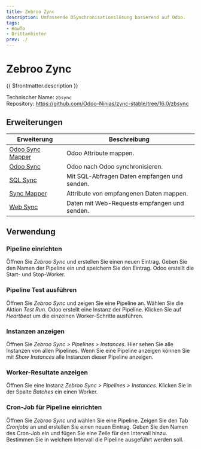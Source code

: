 ```yaml
---
title: Zebroo Zync
description: Umfassende DSynchronisationslösung basierend auf Odoo.
tags:
- HowTo
- Drittanbieter
prev: ./
---
```

# Zebroo Zync

{{ $frontmatter.description }}

Technischer Name: `zbsync`\
Repository: <https://github.com/Odoo-Ninjas/zync-stable/tree/16.0/zbsync>

## Erweiterungen

| Erweiterung                                 | Beschreibung                                 |
| ------------------------------------------- | -------------------------------------------- |
| [Odoo Sync Mapper](Odoo%20Sync%20Mapper.md) | Odoo Attribute mappen.                       |
| [Odoo Sync](Odoo%20Sync.md)                 | Odoo nach Odoo synchronisieren.              |
| [SQL Sync](SQL%20Sync.md)                   | Mit SQL-Abfragen Daten empfangen und senden. |
| [Sync Mapper](Sync%20Mapper.md)             | Attribute von empfangenen Daten mappen.      |
| [Web Sync](Web%20Sync.md)                   | Daten mit Web-Requests empfangen und senden. |

## Verwendung

### Pipeline einrichten

Öffnen Sie *Zebroo Sync* und erstellen Sie einen neuen Eintrag. Geben Sie den Namen der Pipeline ein und speichern Sie den Eintrag. Odoo erstellt die Start- und Stop-Worker.

### Pipeline Test ausführen

Öffnen Sie *Zebroo Sync* und zeigen Sie eine Pipeline an. Wählen Sie die Aktion *Test Run*. Odoo erstellt eine Instanz der Pipeline. Klicken Sie auf *Heartbeat* um die einzelnen Worker-Schritte ausführen.

### Instanzen anzeigen

Öffnen Sie *Zebroo Sync > Pipelines > Instances*. Hier sehen Sie alle Instanzen von allen Pipelines. Wenn Sie eine Pipeline anzeigen können Sie mit *Show Instances* alle Instanzen dieser Pipeline anzeigen.

### Worker-Resultate anzeigen

Öffnen Sie eine Instanz *Zebroo Sync > Pipelines > Instances*. Klicken Sie in der Spalte *Batches* ein einen Worker.
 
### Cron-Job für Pipeline einrichten

Öffnen Sie *Zebroo Sync* und wählen Sie eine Pipeline. Zeigen Sie den Tab *Cronjobs* an und erstellen Sie einen neuen Eintrag. Geben Sie den Namen des Cron-Job ein und fügen Sie eine Zeile für den Intervall hinzu. Bestimmen Sie in welchem Intervall die Pipeline ausgeführt werden soll.
